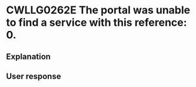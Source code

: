 # CWLLG0262E The portal was unable to find a service with this reference: 0.

## Explanation

## User response